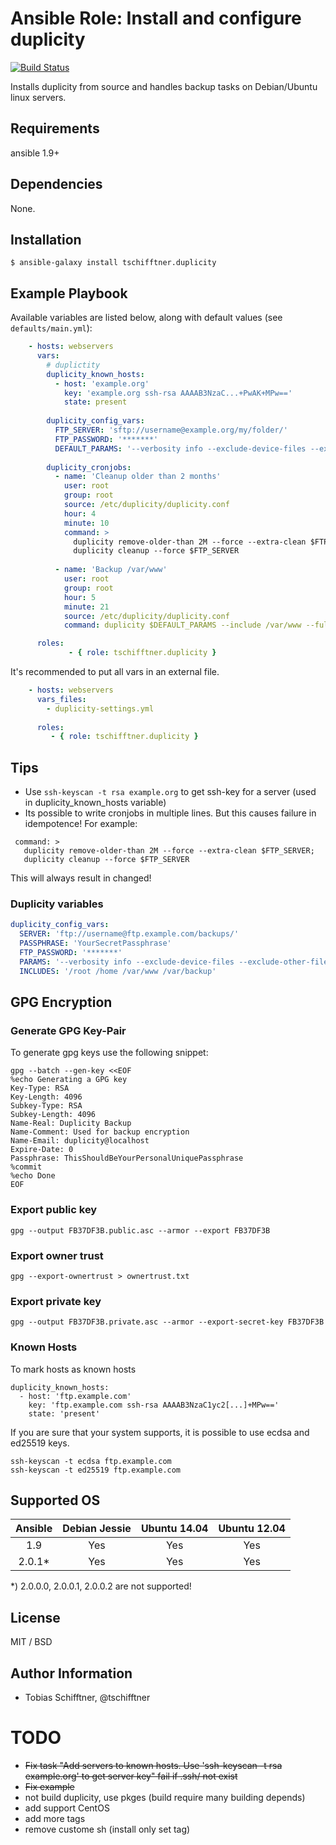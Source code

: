 # Ansible Role: Install and configure duplicity

[![Build Status](https://travis-ci.org/tschifftner/ansible-role-duplicity.svg)](https://travis-ci.org/tschifftner/ansible-role-duplicity)

Installs duplicity from source and handles backup tasks on Debian/Ubuntu linux servers.

## Requirements

ansible 1.9+

## Dependencies

None.

## Installation

```
$ ansible-galaxy install tschifftner.duplicity
```

## Example Playbook

Available variables are listed below, along with default values (see `defaults/main.yml`):

```yaml
    - hosts: webservers
      vars:
        # duplictity
        duplicity_known_hosts:
          - host: 'example.org'
            key: 'example.org ssh-rsa AAAAB3NzaC...+PwAK+MPw=='
            state: present
    
        duplicity_config_vars:
          FTP_SERVER: 'sftp://username@example.org/my/folder/'
          FTP_PASSWORD: '*******'
          DEFAULT_PARAMS: '--verbosity info --exclude-device-files --exclude-other-filesystems --exclude-if-present .duplicity-ignore'
    
        duplicity_cronjobs:
          - name: 'Cleanup older than 2 months'
            user: root
            group: root
            source: /etc/duplicity/duplicity.conf
            hour: 4
            minute: 10
            command: >
              duplicity remove-older-than 2M --force --extra-clean $FTP_SERVER;
              duplicity cleanup --force $FTP_SERVER
    
          - name: 'Backup /var/www'
            user: root
            group: root
            hour: 5
            minute: 21
            source: /etc/duplicity/duplicity.conf
            command: duplicity $DEFAULT_PARAMS --include /var/www --full-if-older-than 1M --exclude '**' / $FTP_SERVER

      roles:
             - { role: tschifftner.duplicity }
```

It's recommended to put all vars in an external file.

```yaml
    - hosts: webservers
      vars_files:
        - duplicity-settings.yml
    
      roles:
         - { role: tschifftner.duplicity }
```

## Tips
 - Use `ssh-keyscan -t rsa example.org` to get ssh-key for a server (used in duplicity_known_hosts variable)
 - Its possible to write cronjobs in multiple lines. But this causes failure in idempotence! For example:
 
```
 command: >
   duplicity remove-older-than 2M --force --extra-clean $FTP_SERVER;
   duplicity cleanup --force $FTP_SERVER
```

This will always result in changed!      
      
### Duplicity variables
```yaml
duplicity_config_vars:
  SERVER: 'ftp://username@ftp.example.com/backups/'
  PASSPHRASE: 'YourSecretPassphrase'
  FTP_PASSWORD: '*******'
  PARAMS: '--verbosity info --exclude-device-files --exclude-other-filesystems --exclude-if-present .duplicity-ignore --exclude-filelist /etc/duplicity/exclude.list'
  INCLUDES: '/root /home /var/www /var/backup'
```      
      
## GPG Encryption

### Generate GPG Key-Pair

To generate gpg keys use the following snippet:
      
```
gpg --batch --gen-key <<EOF
%echo Generating a GPG key
Key-Type: RSA
Key-Length: 4096
Subkey-Type: RSA
Subkey-Length: 4096
Name-Real: Duplicity Backup
Name-Comment: Used for backup encryption
Name-Email: duplicity@localhost
Expire-Date: 0
Passphrase: ThisShouldBeYourPersonalUniquePassphrase
%commit
%echo Done
EOF
```      
      
### Export public key
      
```
gpg --output FB37DF3B.public.asc --armor --export FB37DF3B
```      

### Export owner trust
      
```
gpg --export-ownertrust > ownertrust.txt
```      

### Export private key
      
```
gpg --output FB37DF3B.private.asc --armor --export-secret-key FB37DF3B
```      

### Known Hosts

To mark hosts as known hosts
      
```
duplicity_known_hosts:
  - host: 'ftp.example.com'
    key: 'ftp.example.com ssh-rsa AAAAB3NzaC1yc2[...]+MPw=='
    state: 'present'
```

If you are sure that your system supports, it is possible to use ecdsa and ed25519 keys.

```
ssh-keyscan -t ecdsa ftp.example.com
ssh-keyscan -t ed25519 ftp.example.com
```

## Supported OS

Ansible          | Debian Jessie    | Ubuntu 14.04    | Ubuntu 12.04
:--------------: | :--------------: | :-------------: | :-------------: 
1.9              | Yes              | Yes             | Yes
2.0.1*           | Yes              | Yes             | Yes

*) 2.0.0.0, 2.0.0.1, 2.0.0.2 are not supported!
     
## License

MIT / BSD

## Author Information

 - Tobias Schifftner, @tschifftner

# TODO

 - ~~Fix task "Add servers to known hosts. Use 'ssh-keyscan -t rsa example.org' to get server key" fail if .ssh/ not exist~~
 - ~~Fix example~~
 - not build duplicity, use pkges (build require many building depends)
 - add support CentOS
 - add more tags
 - remove custome sh (install only set tag)
